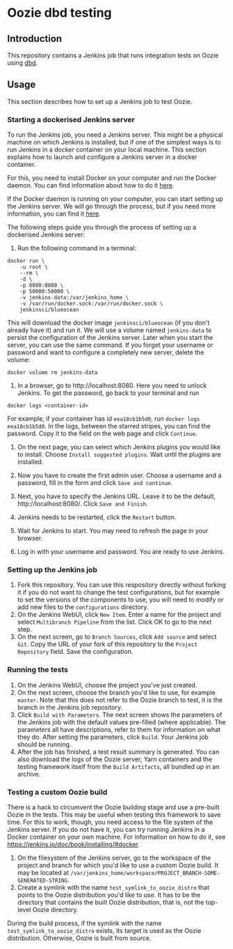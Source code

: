 # Oozie dbd testing

## Introduction
This repository contains a Jenkins job that runs integration tests on Oozie using
[dbd](https://github.com/d-becker/dbd).

## Usage
This section describes how to set up a Jenkins job to test Oozie.

### Starting a dockerised Jenkins server
To run the Jenkins job, you need a Jenkins server. This might be a physical machine on which Jenkins is installed, but
if one of the simplest ways is to run Jenkins in a docker container on your local machine. This section explains how to
launch and configure a Jenkins server in a docker container.

For this, you need to install Docker on your computer and run the Docker daemon. You can find information about how to
do it [here](https://docs.docker.com/install/).

If the Docker daemon is running on your computer, you can start setting up the Jenkins server. We will go through the
process, but if you need more information, you can find it [here](https://jenkins.io/doc/book/installing/#docker).

The following steps guide you through the process of setting up a dockerised Jenkins server:
1. Run the following command in a terminal:

```
docker run \
	-u root \
	--rm \
	-d \
	-p 8080:8080 \
	-p 50000:50000 \
	-v jenkins-data:/var/jenkins_home \
	-v /var/run/docker.sock:/var/run/docker.sock \
	jenkinsci/blueocean
```

This will download the docker image `jenkinsci/blueocean` (if you don't already have it) and run it. We will use a
volume named `jenkins-data` to persist the configuration of the Jenkins server. Later when you start the server, you can
use the same command. If you forget your username or password and want to configure a completely new server, delete the
volume:

```
docker volume rm jenkins-data
```

1. In a browser, go to http://localhost:8080. Here you need to unlock Jenkins. To get the password, go back to your
   terminal and run

```
docker logs <container-id>
```

For example, if your container has id `eea18cb1b5d0`, run `docker logs eea18cb1b5d0`. In the logs, between the starred
stripes, you can find the password. Copy it to the field on the web page and click `Continue`.

1. On the next page, you can select which Jenkins plugins you would like to install. Choose `Install suggested
   plugins`. Wait until the plugins are installed.

1. Now you have to create the first admin user. Choose a username and a password, fill in the form and click `Save and
   continue`.

1. Next, you have to specify the Jenkins URL. Leave it to be the default, http://localhost:8080/. Click `Save and
   Finish`.

1. Jenkins needs to be restarted, click the `Restart` button.

1. Wait for Jenkins to start. You may need to refresh the page in your browser.

1. Log in with your username and password. You are ready to use Jenkins.

### Setting up the Jenkins job
1. Fork this repository. You can use this respository directly without forking it if you do not want to change the test
   configurations, but for example to set the versions of the components to use, you will need to modify or add new
   files to the `configurations` directory.
1. On the Jenkins WebUI, click `New Item`. Enter a name for the project and select `Multibranch Pipeline` from the
   list. Click OK to go to the next step.
1. On the next screen, go to `Branch Sources`, click `Add source` and select `Git`. Copy the URL of your fork of this
   repository to the `Project Repository` field. Save the configuration.

### Running the tests
1. On the Jenkins WebUI, choose the project you've just created.
1. On the next screen, choose the branch you'd like to use, for example `master`. Note that this does not refer to the
   Oozie branch to test, it is the branch in the Jenkins job repository.
1. Click `Build with Parameters`. The next screen shows the parameters of the Jenkins job with the default values
   pre-filled (where applicable). The parameters all have descriptions, refer to them for information on what they
   do. After setting the parameters, click `Build`. Your Jenkins job should be running.
1. After the job has finished, a test result summary is generated. You can also download the logs of the Oozie server,
   Yarn containers and the testing framework itself from the `Build Artifacts`, all bundled up in an archive.
   
### Testing a custom Oozie build
There is a hack to circumvent the Oozie building stage and use a pre-built Oozie in the tests. This may be useful when
testing this framework to save time. For this to work, though, you need access to the file system of the Jenkins
server. If you do not have it, you can try running Jenkins in a Docker container on your own machine. For information on
how to do it, see https://jenkins.io/doc/book/installing/#docker.

1. On the filesystem of the Jenkins server, go to the workspace of the project and branch for which you'd like to use a
   custom Oozie build. It may be located at `/var/jenkins_home/workspace/PROJECT_BRANCH-SOME-GENERATED-STRING`.
1. Create a symlink with the name `test_symlink_to_oozie_distro` that points to the Oozie distribution you'd like to
   use. It has to be the directory that contains the built Oozie distribution, that is, not the top-level Oozie
   directory.
   
During the build process, if the symlink with the name `test_symlink_to_oozie_distro` exists, its target is used as the
Oozie distribution. Otherwise, Oozie is built from source.
